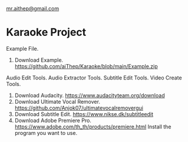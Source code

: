 mr.aithep@gmail.com
# Karaoke Project

Example File.
1. Download Example. https://github.com/aiThep/Karaoke/blob/main/Example.zip

Audio Edit Tools. Audio Extractor Tools. Subtitle Edit Tools. Video Create Tools.
1. Download Audacity. https://www.audacityteam.org/download
2. Download Ultimate Vocal Remover. https://github.com/Anjok07/ultimatevocalremovergui
3. Download Subtitle Edit. https://www.nikse.dk/subtitleedit
4. Download Adobe Premiere Pro. https://www.adobe.com/th_th/products/premiere.html
Install the program you want to use.

